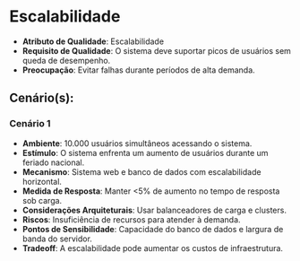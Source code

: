 # Escalabilidade
- **Atributo de Qualidade**: Escalabilidade
- **Requisito de Qualidade**: O sistema deve suportar picos de usuários sem queda de desempenho.
- **Preocupação**: Evitar falhas durante períodos de alta demanda.

## Cenário(s):
### Cenário 1
- **Ambiente**: 10.000 usuários simultâneos acessando o sistema.
- **Estímulo**: O sistema enfrenta um aumento de usuários durante um feriado nacional.
- **Mecanismo**: Sistema web e banco de dados com escalabilidade horizontal.
- **Medida de Resposta**: Manter <5% de aumento no tempo de resposta sob carga.
- **Considerações Arquiteturais**: Usar balanceadores de carga e clusters.
- **Riscos**: Insuficiência de recursos para atender à demanda.
- **Pontos de Sensibilidade**: Capacidade do banco de dados e largura de banda do servidor.
- **Tradeoff**: A escalabilidade pode aumentar os custos de infraestrutura. 